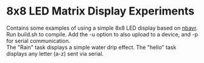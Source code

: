 # 8x8 LED Matrix Display Experiments

Contains some examples of using a simple 8x8 LED display based on [nbavr](https://github.com/xenris/nbavr).<br>
Run build.sh to compile. Add the -u option to also upload to a device, and -p for serial communication.<br>
The "Rain" task displays a simple water drip effect. The "hello" task displays any letter (a-z) sent via serial.

